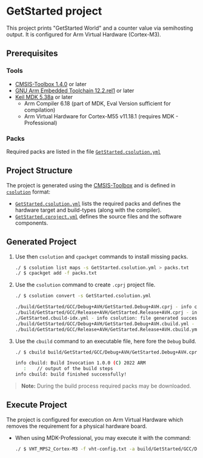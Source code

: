 # GetStarted project

This project prints "GetStarted World" and a counter value via semihosting output. It is configured for Arm Virtual Hardware (Cortex-M3).

## Prerequisites

### Tools

- [CMSIS-Toolbox 1.4.0](https://github.com/Open-CMSIS-Pack/devtools/releases) or later
- [GNU Arm Embedded Toolchain 12.2.rel1](https://developer.arm.com/downloads/-/arm-gnu-toolchain-downloads) or later
- [Keil MDK 5.38a](https://www2.keil.com/mdk5/) or later
  - Arm Compiler 6.18 (part of MDK, Eval Version sufficient for compilation)
  - Arm Virtual Hardware for Cortex-M55 v11.18.1 (requires MDK - Professional)

### Packs

Required packs are listed in the file [`GetStarted.csolution.yml`](./GetStarted.csolution.yml)

## Project Structure

The project is generated using the [CMSIS-Toolbox](https://github.com/Open-CMSIS-Pack/devtools/blob/main/tools/projmgr/docs/Manual/Overview.md) and is defined in [`csolution`](https://github.com/Open-CMSIS-Pack/devtools/blob/main/tools/projmgr/docs/Manual/YML-Format.md) format:

- [`GetStarted.csolution.yml`](./GetStarted.csolution.yml) lists the required packs and defines the hardware target and build-types (along with the compiler).
- [`GetStarted.cproject.yml`](./GetStarted.cproject.yml) defines the source files and the software components.

## Generated Project

1. Use then `csolution` and `cpackget` commands to install missing packs.

   ```bash
   ./ $ csolution list maps -s GetStarted.csolution.yml > packs.txt
   ./ $ cpackget add -f packs.txt
   ```

1. Use the `csolution` command to create `.cprj` project file.

   ```bash
   ./ $ csolution convert -s GetStarted.csolution.yml

   ./build/GetStarted/GCC/Debug+AVH/GetStarted.Debug+AVH.cprj - info csolution: file generated successfully
   ./build/GetStarted/GCC/Release+AVH/GetStarted.Release+AVH.cprj - info csolution: file generated successfully
   ./GetStarted.cbuild-idx.yml - info csolution: file generated successfully
   ./build/GetStarted/GCC/Debug+AVH/GetStarted.Debug+AVH.cbuild.yml - info csolution: file generated successfully
   ./build/GetStarted/GCC/Release+AVH/GetStarted.Release+AVH.cbuild.yml - info csolution: file generated successfully
   ```

1. Use the `cbuild` command to an executable file, here fore the `Debug` build.

   ```bash
   ./ $ cbuild build/GetStarted/GCC/Debug+AVH/GetStarted.Debug+AVH.cprj

   info cbuild: Build Invocation 1.0.0 (C) 2022 ARM
      :    // output of the build steps
   info cbuild: build finished successfully!
   ```

> **Note:** During the build process required packs may be downloaded.

## Execute Project

The project is configured for execution on Arm Virtual Hardware which removes the requirement for a physical hardware board.

- When using MDK-Professional, you may execute it with the command:

  ```bash
  ./ $ VHT_MPS2_Cortex-M3 -f vht-config.txt -a build/GetStarted/GCC/Debug+AVH/outdir/GetStarted.Debug+AVH.elf
  ```
